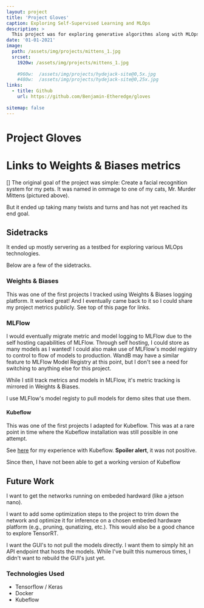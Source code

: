 ```yaml
---
layout: project
title: 'Project Gloves'
caption: Exploring Self-Supervised Learning and MLOps
description: >
  This project was for exploring generative algorithms along with MLOps technologies.
date: '01-01-2021'
image: 
  path: /assets/img/projects/mittens_1.jpg
  srcset: 
    1920w: /assets/img/projects/mittens_1.jpg
    
    #960w:  /assets/img/projects/hydejack-site@0,5x.jpg
    #480w:  /assets/img/projects/hydejack-site@0,25x.jpg
links:
  - title: Github
    url: https://github.com/Benjamin-Etheredge/gloves
    
sitemap: false
---
```


# Project Gloves

# Links to Weights & Biases metrics
[]
The original goal of the project was simple: Create a facial recognition system
for my pets. It was named in ommage to one of my cats, Mr. Murder Mittens (pictured above).

But it ended up taking many twists and turns and has not yet reached its end goal. 


## Sidetracks
It ended up mostly servering as a testbed
for exploring various MLOps technologies.

Below are a few of the sidetracks.

### Weights & Biases
This was one of the first projects I tracked using Weights & Biases logging platform.
It worked great! And I eventually came back to it so I could share my project metrics publicly. 
See top of this page for links.

### MLFlow
I would eventually migrate metric and model logging to MLFlow due to the self hosting capabilities of MLFlow.
Through self hosting, I could store as many models as I wanted! 
I could also make use of MLFlow's model registry to control to flow of models to production.
WandB may have a similar feature to MLFlow Model Registry at this point, but I don't see a need for switching to anything else for this project.

While I still track metrics and models in MLFlow, it's metric tracking is mirrored in Weights & Biases.

I use MLFlow's model registy to pull models for demo sites that use them.


#### Kubeflow
This was one of the first projects I adapted for Kubeflow. This was at a rare point 
in time where the Kubeflow installation was still possible in one attempt.

See [here](/blog/2021-12-27-kubeflow/) for my experience with Kubeflow. **Spoiler alert**, it was not positive.

Since then, I have not been able to get a working version of Kubeflow 

## Future Work
I want to get the networks running on embeded hardward (like a jetson nano). 

I want to add some optimization steps to the project to trim down the network and optimize it for inference on a chosen embeded hardware platform (e.g., pruning, qunatizing, etc.).
This would also be a good chance to explore TensorRT.

I want the GUI's to not pull the models directly.
I want them to simply hit an API endpoint that hosts the models.
While I've built this numerous times, I didn't want to rebuild the GUI's just yet.



### Technologies Used
- Tensorflow / Keras
- Docker
- Kubeflow